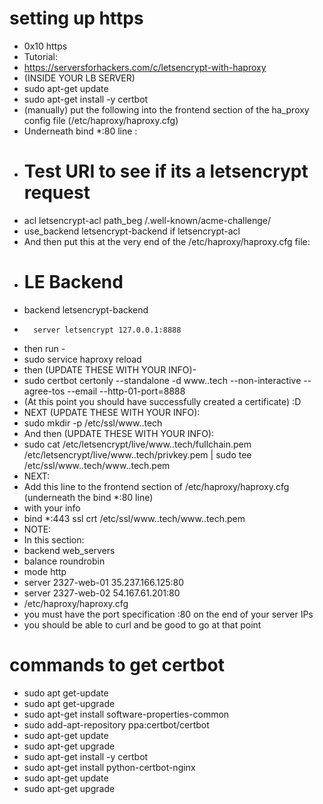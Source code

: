 # setting up https

- 0x10 https
- Tutorial:
- https://serversforhackers.com/c/letsencrypt-with-haproxy
- (INSIDE YOUR LB SERVER)
- sudo apt-get update
- sudo apt-get install -y certbot
- (manually) put the following into the frontend section of the ha_proxy config file (/etc/haproxy/haproxy.cfg)
- Underneath bind *:80 line :
-  	# Test URI to see if its a letsencrypt request
-  	acl letsencrypt-acl path_beg /.well-known/acme-challenge/
-  	use_backend letsencrypt-backend if letsencrypt-acl
- And then put this at the very end of the /etc/haproxy/haproxy.cfg file:
-	# LE Backend
-	backend letsencrypt-backend
-  		server letsencrypt 127.0.0.1:8888
- then run -
- sudo service haproxy reload
- then (UPDATE THESE WITH YOUR INFO)-
- sudo certbot certonly --standalone -d www.<yourdomainname>.tech --non-interactive --agree-tos --email 	<youremailaddress> --http-01-port=8888
- (At this point you should have successfully created a certificate) :D
- NEXT (UPDATE THESE WITH YOUR INFO):
- sudo mkdir -p /etc/ssl/www.<yourdomainname>.tech
- And then (UPDATE THESE WITH YOUR INFO):
- sudo cat /etc/letsencrypt/live/www.<yourdomainname>.tech/fullchain.pem /etc/letsencrypt/live/www.<yourdomainname>.tech/privkey.pem | sudo tee /etc/ssl/www.<yourdomainname>.tech/www.<yourdomainname>.tech.pem
- NEXT:
- Add this line to the frontend section of /etc/haproxy/haproxy.cfg (underneath the bind *:80 line)
- with your info
-	bind *:443 ssl crt /etc/ssl/www.<yourdomainname>.tech/www.<yourdomainname>.tech.pem
- NOTE:
- In this section:
- backend web_servers
-    balance roundrobin
-    mode http
-    server 2327-web-01 35.237.166.125:80
-    server 2327-web-02 54.167.61.201:80
- /etc/haproxy/haproxy.cfg
- you must have the port specification :80 on the end of your server IPs
- you should be able to curl and be good to go at that point 

# commands to get certbot

-    sudo apt get-update
-    sudo apt get-upgrade
-    sudo apt-get install software-properties-common
-    sudo add-apt-repository ppa:certbot/certbot
-    sudo apt-get update
-    sudo apt-get upgrade
-    sudo apt-get install -y certbot
-    sudo apt-get install python-certbot-nginx
-    sudo apt-get update
-    sudo apt-get upgrade

